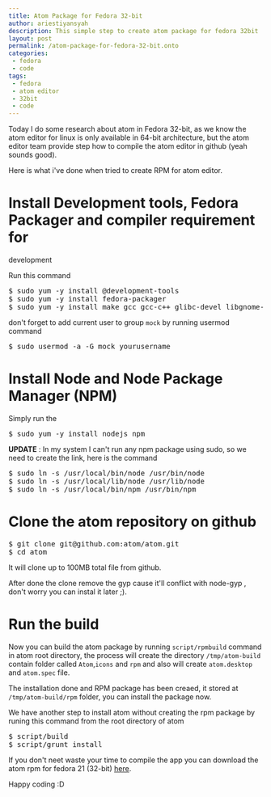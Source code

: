 ```yaml
---
title: Atom Package for Fedora 32-bit
author: ariestiyansyah
description: This simple step to create atom package for fedora 32bit
layout: post
permalink: /atom-package-for-fedora-32-bit.onto
categories:
 - fedora
 - code
tags:
 - fedora
 - atom editor
 - 32bit
 - code
---
```


Today I do some research about atom in Fedora 32-bit, as we know the atom editor
for linux is only available in 64-bit architecture, but the atom editor team provide step how to compile
the atom  editor in github (yeah sounds good).

Here is what i've done when tried to create RPM for atom editor.

# Install Development tools, Fedora Packager and compiler requirement for
development

Run this command
<pre>
$ sudo yum -y install @development-tools
$ sudo yum -y install fedora-packager
$ sudo yum -y install make gcc gcc-c++ glibc-devel libgnome-keyring-devel
</pre>

don't forget to add current user to group `mock` by running usermod command
<pre>
$ sudo usermod -a -G mock yourusername
</pre>

# Install Node and Node Package Manager (NPM)

Simply run the 
<pre>
$ sudo yum -y install nodejs npm
</pre>

__UPDATE__ :
In my system I can't run any npm package using sudo, so we need to create the
link, here is the command
<pre>
$ sudo ln -s /usr/local/bin/node /usr/bin/node
$ sudo ln -s /usr/local/lib/node /usr/lib/node
$ sudo ln -s /usr/local/bin/npm /usr/bin/npm
</pre>

# Clone the atom  repository on github
<pre>
$ git clone git@github.com:atom/atom.git
$ cd atom
</pre>

It will clone up to 100MB total file from github.

After done the clone remove the gyp cause it'll conflict with node-gyp , don't
worry you can instal it later ;).

# Run the build

Now you can build the atom package by running `script/rpmbuild` command in atom
root directory, the process will create the directory `/tmp/atom-build` contain
folder called `Atom`,`icons` and `rpm` and also will create `atom.desktop` and
`atom.spec` file.

The installation done and RPM package has been creaed, it stored at
`/tmp/atom-build/rpm` folder, you can install the package now.

We have another step to install atom without creating the rpm package by runing this command from the root directory of atom
<pre>
$ script/build
$ script/grunt install
</pre>

If you don't neet waste your time to compile the app you can download the atom
rpm for fedora 21 (32-bit)
[here](https://github.com/ariestiyansyah/atom/raw/master/rpms/atom-0.182.0-0.1.fc21.i686.rpm).

Happy coding :D
